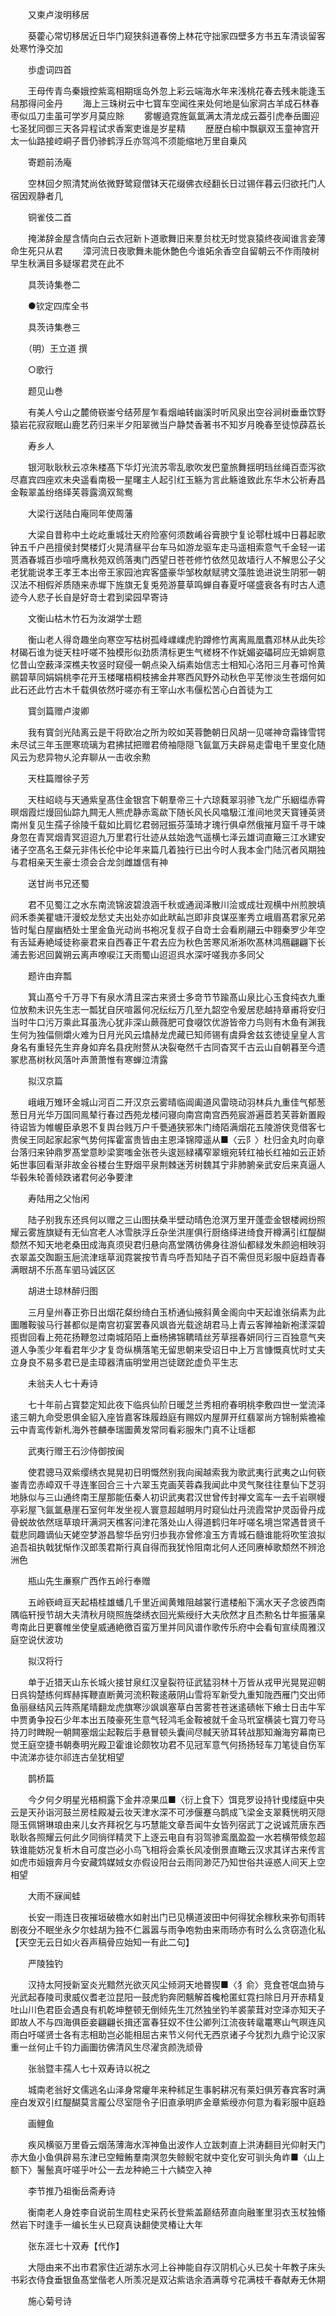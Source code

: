 <!-- { "loadSidebar": true } -->
　　又柬卢浚明移居

　　葵藿心常切移居近日华门窥狭斜道春傍上林花守拙家四壁多方书五车清谈留客处寒竹浄交加

　　歩虚词四首

　　王母传青鸟秦娥控紫鸾相期瑶岛外忽上彩云端海水年来浅桃花春去残未能逢玉舄那得问金丹
　　海上三珠树云中七寳车空闻徃来处何地是仙家洞古羊成石林春枣似瓜刀圭虽可学岁月莫应賖
　　雾幄遶霓旌氤氲满太清龙成云葢引虎奉岳圗迎七圣犹同御三天各异程试求香案吏谁是岁星精
　　歴歴白榆中飘飖双玉童神宫开太一仙路接崆峒子晋仍骖鹤浮丘亦驾鸿不须能缩地万里自乗风

　　寄题前汤庵

　　空林回夕照清梵尚依微野鹭窥僧钵天花缀佛衣经翻长日过锡伴暮云归欲托门人宿因观静者几

　　铜雀伎二首

　　掩涕辞金屋含情向白云衣冠新卜道歌舞旧来羣贠枕无时觉哀猿终夜闻谁言妾薄命生死只从君
　　漳河流日夜歌舞未能休艶色今谁妬余香空自留朝云不作雨陵树早生秋满目多疑塜君灵在此不

　　具茨诗集巻二

　　●钦定四库全书

　　具茨诗集巻三

　　（明）王立道 撰

　　○歌行

　　题见山巻

　　有美人兮山之麓倚嵚崟兮结茒屋乍看烟岫转幽溪时听风泉出空谷涧树垂垂饮野猿岩花寂寂眠山鹿艺药归来半夕阳翠微当户静焚香著书不知岁月晚春至徒惊薜荔长

　　寿乡人

　　银河耿耿秋云凉朱楼髙下华灯光流苏零乱歌吹发巴童旅舞揺明珰丝绳百壶泻欲尽嘉宾四座欢未央遥看南极一星曙主人起引红玉觞为言此觞谁致此东华木公祈寿昌金鞍翠盖纷络绎芙蓉露滴双鸳鸯

　　大梁行送陆白庵同年使周藩

　　大梁自昔称中土屹屹重城壮天府险塞何须数崤谷膏腴宁复论鄠杜城中日暮起歌钟五千户邑擅侯封樊楼灯火晃清昼平台车马如游龙驱车走马遥相索意气千金轻一诺贳酒春城百歩喧呼鹰秋苑双鸧落夷门西望日苍苍修竹依然见故墙行人不解思公子父老犹能说孝王孝王本出帝王家园池宾客盛豪华邹枚献赋骋文藻胜诡进说生阴邪一朝汉法不相假斧质随来赤墀下旌旗无复兎苑游蔓草鸣蝉自春夏吁嗟盛衰各有时古人遗迹今人悲子长自是好竒士君到梁园早寄诗

　　文衡山枯木竹石为汝湖学士题

　　衡山老人得竒趣坐向寒空写枯树孤峰嶫嶫虎豹蹲修竹离离鳯凰翥邓林从此失珍材碣石谁为徙天柱吁嗟不独模形似劲质清标更生气槎枒不作妩媚姿礧砢应无媕婀意忆昔山空薮泽深樵夫牧竖时窥侵一朝点染入绢素始信志士相知心洛阳三月春可怜黄鹂碧草同娟娟桃李花开玉楼曙梧桐枝拂金井寒西风野外动秋色平芜惨淡生苍烟何如此石还此竹古木千载俱依然吁嗟亦有王宰山水韦偃松苦心白首徒为工

　　寳剑篇赠卢浚卿

　　我有寳剑光陆离云是干将欧冶之所为皎如芙蓉艶朝日风胡一见嗟神竒霜锋雪锷未尽试三年玉匣寒琉璃为君拂拭把赠君倚袖隠隠飞氤氲万夫辟易走雷电千里变化随风云为悲异物乆沦弃聊从一击收余勲

　　天柱篇赠徐子芳

　　天柱岹峣与天通紫皇髙住金银宫下朝羣帝三十六琼蕤翠羽骖飞龙广乐絪缊赤霄暝烟霞烂熳回仙踪九闗无人熊虎静赤鸾歘下随长风长风噏馺江淮间地灵天寳锺英贤南州复见生孺子徐陵千载如比肩忆君弱冠振芬藻琦才瑰行俱卓然俄摧月窟千寻干竦身忽在青冥烟青冥迢迢九万里君行壮迹从兹始逸气遥横七泽云雄词直簸三江水建安诸子空髙名王粲元非伟长伦中论年来篇几着独行已出今时人我本金门陆沉者风期独与君相亲天生豪士须会合龙剑雌雄信有神

　　送甘尚书兄还蜀

　　君不见蜀江之水东南流锦波碧浪涵千秋或通润泽散川浍或成壮观横中州煎腴填阏禾黍美瞿塘汗漫蛟龙愁丈夫出处亦如此畎畆岂即非良谋巫峯秀立峨眉髙君家兄弟皆时髦白屋幽栖处士里金鱼光动尚书袍况复叔子自竒士会看刷翮云中翱秦罗少年空有舌延寿絶域徒称豪君来自西春正午君去应为秋色苦寒风淅淅吹髙林鸿鴈翩翩下长浦去影迟回冀朔云离声嘹唳江天雨蜀山迢迢呉水深吁嗟我亦多同父

　　题许由弃瓢

　　箕山髙兮千万寻下有泉水清且深古来贤士多竒节节踰髙山泉比心玉食纯衣九重位放勲未识先生志一瓢犹自厌喧嚣何况纭纭万几至九韶空令爰居悲越持章甫将安归当时牛口污万乘此耳虽洗心犹非深山蕨薇肥可食啜饮优游皆帝力鸟则有木鱼有渊我生何为独偪侧爝火难为日月光风云熻赫龙虎藏已知师锡有虞舜舍兹玄徳徒皇皇人言身名有重轻先生弃身如弃名县疣附赘从决裂奄然千古同杳冥千古云山自朝暮至今遗冢悲髙树秋风落叶声萧萧惟有寒蝉泣清露

　　拟汉京篇

　　峨峨万雉环金城山河百二开汉京云雾晴临阊阖道风雷晓动羽林兵九重佳气郁葱葱日月光华万国同鳯辇行春过西苑龙楼问寝向南宫南宫西苑宸游遍茝若芙蓉新置殿待诏皆为帷幄臣承恩不复舆台贱万户千甍通狭邪朱门绮陌满烟花五陵游侠竞借客七贵侯王同起家起家气势何挥霍富贵皆由主恩泽锦障遥从■〈云阝〉杜归金丸时向章台落归来钟鼎罗髙堂意眇梁窦嗤金张苍头逡廵緑褠窄翠蛾宛转红袖长红袖如云正娇妬世事回看渐非故金谷楼台生野烟平泉荆棘迷芳树魏其宁非肺腑亲武安后来真逼人华毂朱轮善倾跌诸君何必争要津

　　寿陆用之父怡闲

　　陆子别我东还呉何以赠之三山图扶桑半壁动晴色沧溟万里开蓬壶金银楼阙纷照耀云雾旌旗疑有无仙宫老人冰雪肤浮丘杂坐洪崖俱行厨络绎进绮食开樽满引红醍醐颓然不知天地老桑田成海真须臾君归悬向髙堂隅彷佛身往游仙都緑发朱颜逈相映羽衣翠盖交踟蹰玉巵流津瑶草润霓裳按节青鸟呼吾知陆子百不需但觅彩服中庭趋青春满眼胡不乐髙车驷马诚区区

　　胡进士琼林醉归图

　　三月皇州春正弥日出烟花粲纷绮白玉桥通仙掖斜黄金阁向中天起谁张绢素为此圗雕鞍骏马行甚都似是南宫初宴罢春风飒沓光载途胡君马上青云客亸袖新袍漾深碧揽辔回看上苑花扬鞭忽过南城陌陌上垂杨拂锦韀晴丝芳草揺春妍同行三百独意气夹道人争羡少年看君年少才复竒纵横落笔无留思朝来受诏日中上万言慷慨真忧时丈夫立身良不易多君已是圭璋器清庙明堂用岂徒蹉跎虚负平生志

　　未翁夫人七十寿诗

　　七十年前占寳婺定知此夜下临呉仙阶日暖芝兰秀相府春明桃李敷四世一堂流泽逺三朝九命受恩俱金貂入座皆嘉客珠履趋庭有赐奴内屋屏开红翡翠尚方锦制紫襜褕云中青鸾传新札海外苍麟奉瑞圗黄发常同看彩服朱门真不让瑶都

　　武夷行赠王石沙侍御按闽

　　使君骢马双紫缨绣衣晃晃初日明慨然别我向闽越索我为歌武夷行武夷之山何嵚崟青峦赤嶂双千寻连峯回合三十六翠玉克画芙蓉森我闻此中灵气聚往往羣仙下芝羽地脉似与三山通终南王屋那能伍秦人初识武夷君汉世曾传封禅文鸾车一去千岩暝幔亭彩屋飞氤氲悬崖石室何年发坐视人寰意超越明月时窥仙灶丹流霞常护灵函骨丹成骨蜕故依然瑶草琅玕满洞天樵客问津花落处山人得道鹤归年吁嗟名境岂常遇昔贤千载悲同趣谪仙天姥空梦游昌黎华岳穷归歩我亦曾修飡玉方青城石髓谁能将吹笙浪拟追吾祖执戟犹惭作汉郎羡君斯行真自得而我犹怜阻南北何人还同赓棹歌颓然不辨沧洲色

　　瓶山先生亷察广西作五岭行奉赠

　　五岭嵚﨑亘天起梧桂雄蟠几千里近闻黄雉阻越裳行遣楼船下漓水天子念彼西南隅临轩授节胡大夫清秋月晓照旌棨绣衣回光紫绶纡大夫欣然才且杰勲名廿年振藩臬粤南此日更褰帷坐使皇威通絶徼百蛮万里并同风谱作歌传乐府中会看旬宣续周雅汉庭空说伏波功

　　拟汉将行

　　单于近猎天山东长城火接甘泉红汉皇裂符征武猛羽林十万皆从戎甲光晃晃迎朝日呉钩楚练何辉赫挥鞭直断黄河流积鞍逺蔽阴山雪将军新受九重知陇西雁门交出师鱼丽昼结风云阵燕尾晴翻龙虎旗寒沙飒飒塞草白苦雾苍苍迷逺碛帐下飨士日击牛军中贾勇争投石少年本出五陵豪死生意气轻鸿毛金鞍被就千金马玳室横装七寳刀夸马持刀时睥睨一朝闗塞烟尘起鞍后手悬冒顿头囊间尽馘天骄耳转战那知瀚海穷幕南已觉王庭空捷书朝奏明光殿卫霍谁论颇牧功君不见冠军意气何扬扬轻车刀笔徒自伤军中流涕亦徒尔祁连古垒犹相望

　　鹊桥篇

　　今夕何夕明星光梧桐露下金井凉果瓜■〈衍上食下〉饵竞罗设持针曵缕庭中央云是天孙诣河鼓兰房桂殿凝云妆天津水深不可渉偃蹇乌鹊成飞梁金支翠蕤恍明灭隠隠玉佩锵琳琅由来儿女齐拜祝乞与巧慧能文章吾闻牛女皆列宿武丁之说诚荒唐东西耿耿各照耀云何此夕同徜徉精灵下上逐云电自有羽驾骖鸾凰盈盈一水若横带倐忽超轶谁能妨况复析木自可度岂必小鸟飞相将会乘长风凌倒景直瞰云汉求其详古来传言如虎市姮娥奔月今安藏鸩媒娀女亦假设阳台云雨同渺茫乃知世俗共诬惑人间天上空相望

　　大雨不寐闻蛙

　　长安一雨连日夜摧垣破檐水如射出门已见横道波田中何得犹余稼秋来弥旬雨转剧夜分不眠坐永夕尔蛙胡为独不仁嚣嚣与雨争咆勃由来雨旸亦有时么么贪窃造化私【天空无云日如火吞声稿骨应始知一有此二句】

　　严陵独钓

　　汉持太阿授新室炎光黯然光欲灭风尘倾洞天地昬猰■〈犭俞〉竞食苍氓血猗与光武起舂陵司隶威仪耆老泣昆阳一鼓虎豹奔罔魑解首欃枪匿虹霓扫除日月开赤精复吐山川色君臣会遇良有机乾坤整顿无倒倾先生兀然独坐钓羊裘蒙茸对空泽亦知天子即故人不与四海俱臣妾翩翩长揖还富春狂奴不住公卿列江流夜转鼋鼍寒山气暝连风雨白吁嗟贤士各有志相助岂必能相屈古来节义何代无西京诸子今犹烈九鼎宁论汉家重一丝何止千钧力画圗彷佛清风生尽濯贪颜洗顽骨

　　张翁暨丰孺人七十双寿诗以祝之

　　城南老翁好文儒逃名山泽身常癯年来种秫足生事躬耕况有莱妇俱芳春宾客时满座白发双引红醍醐莫言龎公尽室隠令子旧直承明庐金章紫绶亦何意为看彩服中庭趋

　　画鲤鱼

　　疾风横驱万里昏云烟荡薄海水浑神鱼出波作人立跋刺直上洪涛翻目光仰射天门赤大鱼小鱼俱辟易东津已空鳣鲔羣南溟忽失鲸鲵宅就中变化安可驯头角岞■〈山上额下〉鬐鬛真吁嗟乎叶公一去龙种絶三十六鳞空入神

　　李节推乃祖衡岳斋寿诗

　　衡南老人身姓李自说前生周柱史采药长登紫盖巅结茒直向融峯里羽衣玉杖独翛然岩下时逢手一编长生乆已窥真诀翻使灵椿让大年

　　张东涯七十双寿【代作】

　　大隠由来不出市君家住近湖东水河上谷神能自存汉阴机心乆已矣十年教子床头书彩衣侍食垂银鱼髙堂偕老人所羡况是双沾紫诰余酒满尊兮花满枝千春献寿无休期

　　施心菊号诗

